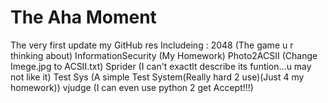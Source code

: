 # The Aha Moment
The very first update my GitHub res
Includeing :
	2048 (The game u r thinking about)
	InformationSecurity (My Homework)
	Photo2ACSII (Change Imege.jpg to ACSII.txt)
	Sprider (I can't exactlt describe its funtion...u may not like it)
	Test Sys (A simple Test System(Really hard 2 use)(Just 4 my homework))
	vjudge (I can even use python 2 get Accept!!!)
